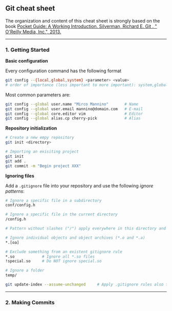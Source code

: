 ## Git cheat sheet
The organization and content of this cheat sheet is strongly based on the book [Pocket Guide: A Working Introduction. Silverman, Richard E. Git . " O'Reilly Media, Inc.", 2013.](https://books.google.it/books?hl=it&lr=&id=hqGPn2T47s4C&oi=fnd&pg=PP1&dq=git+pocket+&ots=xPJPpS5tkA&sig=GluS128Vwksyef4_mJYYAx-3AuU&redir_esc=y#v=onepage&q=git%20pocket&f=false)

---

### 1. Getting Started
**Basic configuration**

Every configuration command has the following format
```bash
git config --{local,global,system} <parameter> <value>
# order of importance (less important to more important): system,global,local
```
Most common parameters are:
``` bash
git config --global user.name "Mirco Mannino"       # Name
git config --global user.email mannino@domain.com   # E-mail
git config --global core.editor vim                 # Editor
git config --global alias.cp cherry-pick            # Alias
```

**Repository initialization**

```bash
# Create a new empy repository
git init <directory>

# Importing an exisiting project
git init 
git add . 
git commit -m "Begin project XXX"
```

**Ignoring files**

Add a ```.gitignore``` file into your repository and use the following *ignore patterns*:
```bash
# Ignore a specific file in a subdirectory
conf/config.h

# Ignore a specific file in the current directory
/config.h

# Pattern without slashes ("/") apply everywhere in this directory and below

# Ignore individual objects and object archives (*.o and *.a)
*.[oa]

# Exclude something from an existent gitignore rule
*.so            # Ignore all *.so files
!special.so     # Do NOT ignore special.so

# Ignore a folder
temp/
```
``` bash
git update-index --assume-unchanged     # Apply .gitignore rules also to tracked files
```

---

### 2. Making Commits